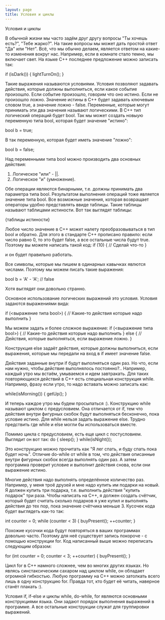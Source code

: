 ```yaml
---
layout: page
title: Условия и циклы
--- 
```


Условия и циклы

В обычной жизни мы часто задём друг другу вопросы "Ты хочешь есть?", "Тебе
жарко?". На такие вопросы мы может дать простой ответ "Да" или "Нет". Всё, что
мы обычно делаем, является ответом на какие-то изменения вокруг нас. Например,
если в комнате стало темно, мы включает свет. На языке С++ последнее предложение
можно записать так:

if (isDark())
{
    lightTurnOn();
} 

Такие выражения называются условиями. Условия позволяют задавать действия, которые должны выполниться, если какое событие произошло. Если событие произошло, говорим что оно истино. Если не произошло ложно. Значение истины в C++ будет задавать ключевым словом true, а значение ложно - false. Переменные, 
которые могут принимать эти два значения называют логическими. В С++ тип логический операций будет bool. Так мы может создать новыую переменную типа bool, которая будет значение "истино":

bool b = true;

В так переменную, которая будет иметь значение "ложно":

bool b = false;

Над переменными типа bool можно производить два основных действия:
1. Логическое "или" - ||.
2. Логическое "и" (умножение).

Обе операции являются бинарными, т.е. должны принимать два параметра типа bool. Результатом выполнения операций тоже является значение типа bool. Все возможные значения, которая возвращает операторы удобно представлять ввиде таблицы. Такие таблицы называют таблицами истиности. Вот так выглядят таблицы:

{таблицы истиности}

Любое число значение в C++ может налету преобразовываться в тип bool и обратно. Для этого в стандарте C++ прописано правило: если число равно 0, то это будет false, а все остальные числа будут true. Поэтому вы можете написать такой код:
if (10)
{
    // Сделай что-то
}

и он будет правильно работать.

Все символы, которые мы пишем в одинарных кавычках явлются числами. Поэтому мы можем писать такие выражения:

bool b = 'A' - 'A'; // false

Хотя выглядят они довольно странно.

Основное использование логических выражений это условия. Условия задаются выражениями вида:

if (<выражение типа bool>)
{
    // Какие-то действия которые надо выполнить
}

Мы можем задать и более сложное выражение:
if (<выражение типа bool>)
{
    // Какие-то действия которые надо выполнить
}
else
{
    // Действия, которые выполняться, если выражение ложно.
}

Конструкция else задаёт действия, которые должны выполниться, если выражения, которые мы передали на вход в if имеет значение false.

Действия заданные внутри if будут выполняться один раз. Но что, если нам нужно, чтобы действие выполнялось постоянно?.. Например, каждый утро мы встаём, умываемся и идем завтракать. Для таких повторяющихся действий в C++ есть специальная конструкция while. Например, фразу если утро, то надо вставать можно
записать как:

while(isMorning())
{
    getUp();
}

И теперь каждое утро мы будем просыпаться :). Конструкцию while называют циклом с предусловием. Она отличается от if, тем что действия внутри фигурных скобок будут выполняться бесконечно, пока условие истино. Для while нельзя задать выражение else. Трудно предствить где while и else могли бы использоваться вместе.

Помимо цикла с предусловием, есть еще цикл с постусловием. Выглядит он вот так:
do
{
    sleep();
}
while(isNight());

Это конструкцию можно прочитать как "Я лег спать, и буду спать пока будет ночь". Отличие do-while от while в том, что действия описанные внутри фигурных скобок всегда выполнять один раз. А затем программа проверит условие и выполнит действия снова, если они выражение истино.

Многие действия надо выполнять определённое количество раз. Например, у меня троё друзей и мне надо купить им подарки на новый. Я должен купить три подарка,  т.е. выполнить действия "купить подарок" три раза. Чтобы написать на С++, я должен создать счётчик, который будет считать сколько подарков я уже купил и выполнять действия до тех пор, пока значение счётчика меньше 3. Кусочек кода будет выглядеть как-то так:

int counter = 0;
while (counter < 3)
{
    buyPresent();
    ++counter;
}

Похожие кусочки кода будут повторяться в ваших программах довольно часто. Поэтому для неё существует запись покороче - с помощью конструкции for. Код написанный выше можно переписать следующим образом:

for (int counter = 0; counter < 3; ++counter)
{
    buyPresent();
}

Цикл for в C++ намного сложнее, чем во многих других языках. Но являсь синстаксическим сахаром над циклом while, он обладает огромной гибкостью. Любую программу на C++ можно затолкать всего лишь в одну конструкцию for. Правда тот, кто будет её читать, наверное станёт плакать :).

Условия if, if-else и циклы while, do-while, for являются основными конструкциями языка. Они задают порядок выполнения выражений в программе. А все остальные конструкции служат для группировки выражений. 
